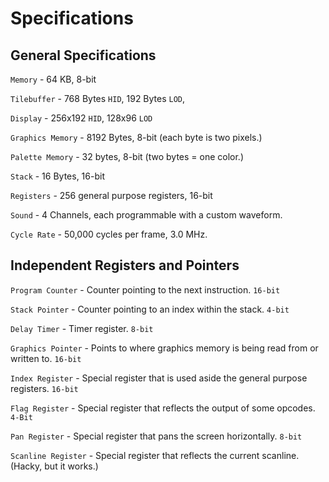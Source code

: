 # Specifications

## General Specifications

`Memory` - 64 KB, 8-bit

`Tilebuffer` - 768 Bytes `HID`, 192 Bytes `LOD`, 

`Display` - 256x192 `HID`, 128x96 `LOD`

`Graphics Memory` - 8192 Bytes, 8-bit (each byte is two pixels.)

`Palette Memory` - 32 bytes, 8-bit (two bytes = one color.)

`Stack` - 16 Bytes, 16-bit

`Registers` - 256 general purpose registers, 16-bit

`Sound` - 4 Channels, each programmable with a custom waveform.

`Cycle Rate` - 50,000 cycles per frame, 3.0 MHz.

## Independent Registers and Pointers

`Program Counter` - Counter pointing to the next instruction. `16-bit`

`Stack Pointer` - Counter pointing to an index within the stack. `4-bit`

`Delay Timer` - Timer register. `8-bit`

`Graphics Pointer` - Points to where graphics memory is being read from or written to. `16-bit`

`Index Register` - Special register that is used aside the general purpose registers. `16-bit`

`Flag Register` - Special register that reflects the output of some opcodes. `4-Bit`

`Pan Register` - Special register that pans the screen horizontally. `8-bit`

`Scanline Register` - Special register that reflects the current scanline. (Hacky, but it works.)
